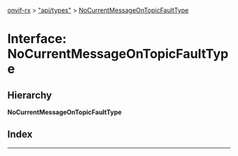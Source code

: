 [onvif-rx](../README.md) > ["api/types"](../modules/_api_types_.md) > [NoCurrentMessageOnTopicFaultType](../interfaces/_api_types_.nocurrentmessageontopicfaulttype.md)

# Interface: NoCurrentMessageOnTopicFaultType

## Hierarchy

**NoCurrentMessageOnTopicFaultType**

## Index

---


